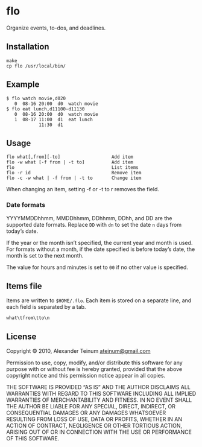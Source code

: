 # flo

Organize events, to-dos, and deadlines.

## Installation

    make
    cp flo /usr/local/bin/

## Example

    $ flo watch movie,d020
       0  08-16 20:00  d0  watch movie
    $ flo eat lunch,d11100-d11130
       0  08-16 20:00  d0  watch movie
       1  08-17 11:00  d1  eat lunch
                11:30  d1

## Usage

    flo what[,from][-to]                   Add item
    flo -w what [-f from | -t to]          Add item
    flo                                    List items
    flo -r id                              Remove item
    flo -c -w what | -f from | -t to       Change item

When changing an item, setting -f or -t to r removes the field.

### Date formats

YYYYMMDDhhmm, MMDDhhmm, DDhhmm, DDhh, and DD are the supported date formats.
Replace `DD` with `dn` to set the date `n` days from today’s date.

If the year or the month isn’t specified, the current year and month is used.
For formats without a month, if the date specified is before today’s date, the
month is set to the next month.

The value for hours and minutes is set to `00` if no other value is specified.

## Items file

Items are written to `$HOME/.flo`. Each item is stored on a separate line, and
each field is separated by a tab.

    what\tfrom\tto\n

## License

Copyright © 2010, Alexander Teinum <ateinum@gmail.com>

Permission to use, copy, modify, and/or distribute this software for any purpose
with or without fee is hereby granted, provided that the above copyright notice
and this permission notice appear in all copies.

THE SOFTWARE IS PROVIDED “AS IS” AND THE AUTHOR DISCLAIMS ALL WARRANTIES WITH
REGARD TO THIS SOFTWARE INCLUDING ALL IMPLIED WARRANTIES OF MERCHANTABILITY AND
FITNESS. IN NO EVENT SHALL THE AUTHOR BE LIABLE FOR ANY SPECIAL, DIRECT,
INDIRECT, OR CONSEQUENTIAL DAMAGES OR ANY DAMAGES WHATSOEVER RESULTING FROM LOSS
OF USE, DATA OR PROFITS, WHETHER IN AN ACTION OF CONTRACT, NEGLIGENCE OR OTHER
TORTIOUS ACTION, ARISING OUT OF OR IN CONNECTION WITH THE USE OR PERFORMANCE OF
THIS SOFTWARE.
